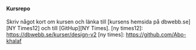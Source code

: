 #### Kursrepo

Skriv något kort om kursen och länka till [kursens hemsida på dbwebb.se][NY Times12] och till [GitHup][NY Times].
[ny times12]: https://dbwebb.se/kurser/design-v2
[ny times]: https://github.com/Abo-khalaf
